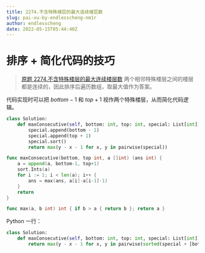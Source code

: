 ```yaml
---
title: 2274.不含特殊楼层的最大连续楼层数
slug: pai-xu-by-endlesscheng-nm1r
author: endlesscheng
date: 2022-05-15T05:44:40Z
---
```

# 排序 + 简化代码的技巧
 
> [原题 2274.不含特殊楼层的最大连续楼层数](https://leetcode.cn/problems/maximum-consecutive-floors-without-special-floors)
两个相邻特殊楼层之间的楼层都是连续的，因此排序后遍历数组，取最大值作为答案。

代码实现时可以把 $\textit{bottom}-1$ 和 $\textit{top}+1$ 视作两个特殊楼层，从而简化代码逻辑。

```python [sol1-Python3]
class Solution:
    def maxConsecutive(self, bottom: int, top: int, special: List[int]) -> int:
        special.append(bottom - 1)
        special.append(top + 1)
        special.sort()
        return max(y - x - 1 for x, y in pairwise(special))
```

```go [sol1-Go]
func maxConsecutive(bottom, top int, a []int) (ans int) {
	a = append(a, bottom-1, top+1)
	sort.Ints(a)
	for i := 1; i < len(a); i++ {
		ans = max(ans, a[i]-a[i-1]-1)
	}
	return
}

func max(a, b int) int { if b > a { return b }; return a }
```

Python 一行：

```python
class Solution:
    def maxConsecutive(self, bottom: int, top: int, special: List[int]) -> int:
        return max(y - x - 1 for x, y in pairwise(sorted(special + [bottom - 1, top + 1])))
```
